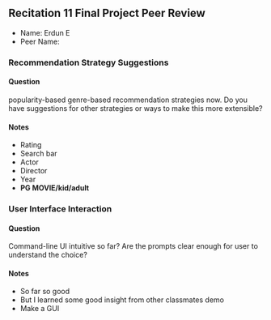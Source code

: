 ## Recitation 11 Final Project Peer Review
* Name: Erdun E
* Peer Name:

### Recommendation Strategy Suggestions
#### Question
popularity-based genre-based recommendation strategies now. 
Do you have suggestions for other strategies or ways to make this more extensible?
#### Notes
* Rating
* Search bar
* Actor
* Director
* Year
* **PG MOVIE/kid/adult**

### User Interface Interaction
#### Question
Command-line UI intuitive so far?
Are the prompts clear enough for user to understand the choice?
#### Notes
* So far so good
* But I learned some good insight from other classmates demo
* Make a GUI